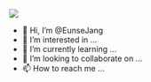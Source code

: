 <img src="https://capsule-render.vercel.app/api?type=wave&color=b5baff&height=150&section=header&text=Welcome%20!&fontSize=50&fontColor=fffddf" />



- 👋 Hi, I’m @EunseJang
- 👀 I’m interested in ...
- 🌱 I’m currently learning ...
- 💞️ I’m looking to collaborate on ...
- 📫 How to reach me ...

<!---
EunseJang/EunseJang is a ✨ special ✨ repository because its `README.md` (this file) appears on your GitHub profile.
You can click the Preview link to take a look at your changes.
--->
